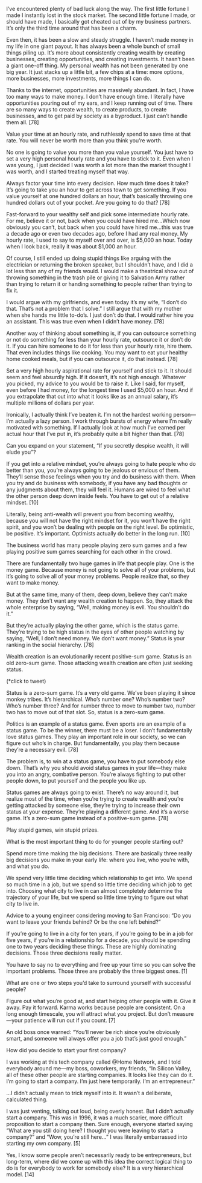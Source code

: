 I’ve encountered plenty of bad luck along the way. The first little fortune I made I instantly lost in the stock market. The second little fortune I made, or should have made, I basically got cheated out of by my business partners. It’s only the third time around that has been a charm. 

Even then, it has been a slow and steady struggle. I haven’t made money in my life in one giant payout. It has always been a whole bunch of small things piling up. It’s more about consistently creating wealth by creating businesses, creating opportunities, and creating investments. It hasn’t been a giant one-off thing. My personal wealth has not been generated by one big year. It just stacks up a little bit, a few chips at a time: more options, more businesses, more investments, more things I can do. 

Thanks to the internet, opportunities are massively abundant. In fact, I have too many ways to make money. I don’t have enough time. I literally have opportunities pouring out of my ears, and I keep running out of time. There are so many ways to create wealth, to create products, to create businesses, and to get paid by society as a byproduct. I just can’t handle them all. [78] 

Value your time at an hourly rate, and ruthlessly spend to save time at that rate. You will never be worth more than you think you’re worth. 

No one is going to value you more than you value yourself. You just have to set a very high personal hourly rate and you have to stick to it. Even when I was young, I just decided I was worth a lot more than the market thought I was worth, and I started treating myself that way. 

Always factor your time into every decision. How much time does it take? It’s going to take you an hour to get across town to get something. If you value yourself at one hundred dollars an hour, that’s basically throwing one hundred dollars out of your pocket. Are you going to do that? [78] 

Fast-forward to your wealthy self and pick some intermediate hourly rate. For me, believe it or not, back when you could have hired me…Which now obviously you can’t, but back when you could have hired me…this was true a decade ago or even two decades ago, before I had any real money. My hourly rate, I used to say to myself over and over, is $5,000 an hour. Today when I look back, really it was about $1,000 an hour. 

Of course, I still ended up doing stupid things like arguing with the electrician or returning the broken speaker, but I shouldn’t have, and I did a lot less than any of my friends would. I would make a theatrical show out of throwing something in the trash pile or giving it to Salvation Army rather than trying to return it or handing something to people rather than trying to fix it. 

I would argue with my girlfriends, and even today it’s my wife, “I don’t do that. That’s not a problem that I solve.” I still argue that with my mother when she hands me little to-do’s. I just don’t do that. I would rather hire you an assistant. This was true even when I didn’t have money. [78] 

Another way of thinking about something is, if you can outsource something or not do something for less than your hourly rate, outsource it or don’t do it. If you can hire someone to do it for less than your hourly rate, hire them. That even includes things like cooking. You may want to eat your healthy home cooked meals, but if you can outsource it, do that instead. [78]

Set a very high hourly aspirational rate for yourself and stick to it. It should seem and feel absurdly high. If it doesn’t, it’s not high enough. Whatever you picked, my advice to you would be to raise it. Like I said, for myself, even before I had money, for the longest time I used $5,000 an hour. And if you extrapolate that out into what it looks like as an annual salary, it’s multiple millions of dollars per year. 

Ironically, I actually think I’ve beaten it. I’m not the hardest working person—I’m actually a lazy person. I work through bursts of energy where I’m really motivated with something. If I actually look at how much I’ve earned per actual hour that I’ve put in, it’s probably quite a bit higher than that. [78] 

Can you expand on your statement, “If you secretly despise wealth, it will elude you”? 

If you get into a relative mindset, you’re always going to hate people who do better than you, you’re always going to be jealous or envious of them. They’ll sense those feelings when you try and do business with them. When you try and do business with somebody, if you have any bad thoughts or any judgments about them, they will feel it. Humans are wired to feel what the other person deep down inside feels. You have to get out of a relative mindset. [10] 

Literally, being anti-wealth will prevent you from becoming wealthy, because you will not have the right mindset for it, you won’t have the right spirit, and you won’t be dealing with people on the right level. Be optimistic, be positive. It’s important. Optimists actually do better in the long run. [10]

The business world has many people playing zero sum games and a few playing positive sum games searching for each other in the crowd. 

There are fundamentally two huge games in life that people play. One is the money game. Because money is not going to solve all of your problems, but it’s going to solve all of your money problems. People realize that, so they want to make money. 

But at the same time, many of them, deep down, believe they can’t make money. They don’t want any wealth creation to happen. So, they attack the whole enterprise by saying, “Well, making money is evil. You shouldn’t do it.” 

But they’re actually playing the other game, which is the status game. They’re trying to be high status in the eyes of other people watching by saying, “Well, I don’t need money. We don’t want money.” Status is your ranking in the social hierarchy. [78] 

Wealth creation is an evolutionarily recent positive-sum game. Status is an old zero-sum game. Those attacking wealth creation are often just seeking status. 

(*click to tweet)

Status is a zero-sum game. It’s a very old game. We’ve been playing it since monkey tribes. It’s hierarchical. Who’s number one? Who’s number two? Who’s number three? And for number three to move to number two, number two has to move out of that slot. So, status is a zero-sum game.

Politics is an example of a status game. Even sports are an example of a status game. To be the winner, there must be a loser. I don’t fundamentally love status games. They play an important role in our society, so we can figure out who’s in charge. But fundamentally, you play them because they’re a necessary evil. [78] 

The problem is, to win at a status game, you have to put somebody else down. That’s why you should avoid status games in your life—they make you into an angry, combative person. You’re always fighting to put other people down, to put yourself and the people you like up. 

Status games are always going to exist. There’s no way around it, but realize most of the time, when you’re trying to create wealth and you’re getting attacked by someone else, they’re trying to increase their own status at your expense. They’re playing a different game. And it’s a worse game. It’s a zero-sum game instead of a positive-sum game. [78] 

Play stupid games, win stupid prizes. 

What is the most important thing to do for younger people starting out? 

Spend more time making the big decisions. There are basically three really big decisions you make in your early life: where you live, who you’re with, and what you do. 

We spend very little time deciding which relationship to get into. We spend so much time in a job, but we spend so little time deciding which job to get into. Choosing what city to live in can almost completely determine the trajectory of your life, but we spend so little time trying to figure out what city to live in. 

Advice to a young engineer considering moving to San Francisco: “Do you want to leave your friends behind? Or be the one left behind?” 

If you’re going to live in a city for ten years, if you’re going to be in a job for five years, if you’re in a relationship for a decade, you should be spending one to two years deciding these things. These are highly dominating decisions. Those three decisions really matter. 

You have to say no to everything and free up your time so you can solve the important problems. Those three are probably the three biggest ones. [1] 

What are one or two steps you’d take to surround yourself with successful people? 

Figure out what you’re good at, and start helping other people with it. Give it away. Pay it forward. Karma works because people are consistent. On a long enough timescale, you will attract what you project. But don’t measure—your patience will run out if you count. [7] 

An old boss once warned: “You’ll never be rich since you’re obviously smart, and someone will always offer you a job that’s just good enough.”

How did you decide to start your first company? 

I was working at this tech company called @Home Network, and I told everybody around me—my boss, coworkers, my friends, “In Silicon Valley, all of these other people are starting companies. It looks like they can do it. I’m going to start a company. I’m just here temporarily. I’m an entrepreneur.”

…I didn’t actually mean to trick myself into it. It wasn’t a deliberate, calculated thing. 

I was just venting, talking out loud, being overly honest. But I didn’t actually start a company. This was in 1996, it was a much scarier, more difficult proposition to start a company then. Sure enough, everyone started saying “What are you still doing here? I thought you were leaving to start a company?” and “Wow, you’re still here…” I was literally embarrassed into starting my own company. [5] 

Yes, I know some people aren’t necessarily ready to be entrepreneurs, but long-term, where did we come up with this idea the correct logical thing to do is for everybody to work for somebody else? It is a very hierarchical model. [14]